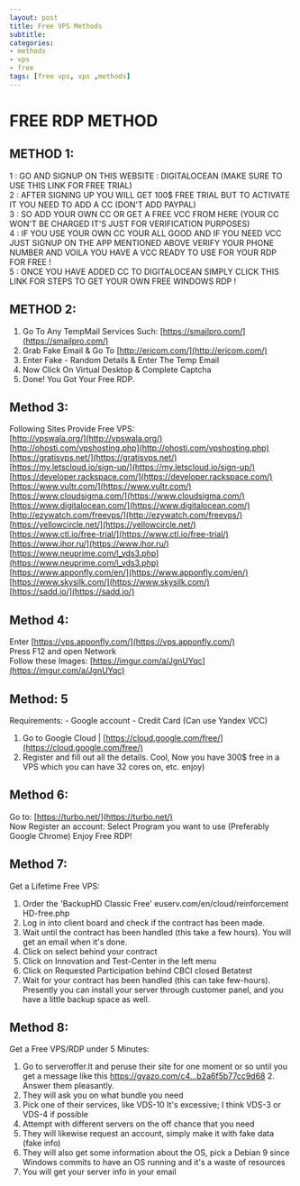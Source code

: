 ```yaml
---
layout: post
title: Free VPS Methods
subtitle: 
categories:
- methods
- vps
- free
tags: [free vps, vps ,methods]
---
```

# FREE RDP METHOD 

## METHOD 1:  
1 : GO AND SIGNUP ON THIS WEBSITE : DIGITALOCEAN (MAKE SURE TO USE THIS LINK FOR FREE TRIAL) <br>
2 : AFTER SIGNING UP YOU WILL GET 100$ FREE TRIAL BUT TO ACTIVATE IT YOU NEED TO ADD A CC (DON'T ADD PAYPAL) <br>
3 : SO ADD YOUR OWN CC OR GET A FREE VCC FROM HERE (YOUR CC WON'T BE CHARGED IT'S JUST FOR VERIFICATION PURPOSES) <br>
4 : IF YOU USE YOUR OWN CC YOUR ALL GOOD AND IF YOU NEED VCC JUST SIGNUP ON THE APP MENTIONED ABOVE VERIFY YOUR PHONE NUMBER AND VOILA YOU HAVE A VCC READY TO USE FOR YOUR RDP FOR FREE ! <br>
5 : ONCE YOU HAVE ADDED CC TO DIGITALOCEAN SIMPLY CLICK THIS LINK FOR STEPS TO GET YOUR OWN FREE WINDOWS RDP !

## METHOD 2:

1. Go To Any TempMail Services Such: [https://smailpro.com/](https://smailpro.com/)  <br>
2. Grab Fake Email & Go To [http://ericom.com/](http://ericom.com/) <br>
3. Enter Fake - Random Details & Enter The Temp Email <br>
4. Now Click On Virtual Desktop & Complete Captcha <br>
5. Done! You Got Your Free RDP.

## Method 3:

Following Sites Provide Free VPS: <br>
[http://vpswala.org/](http://vpswala.org/) <br>
[http://ohosti.com/vpshosting.php](http://ohosti.com/vpshosting.php) <br>
[https://gratisvps.net/](https://gratisvps.net/) <br>
[https://my.letscloud.io/sign-up/](https://my.letscloud.io/sign-up/) <br>
[https://developer.rackspace.com/](https://developer.rackspace.com/) <br>
[https://www.vultr.com/](https://www.vultr.com/) <br>
[https://www.cloudsigma.com/](https://www.cloudsigma.com/) <br>
[https://www.digitalocean.com/](https://www.digitalocean.com/) <br>
[http://ezywatch.com/freevps/](http://ezywatch.com/freevps/) <br>
[https://yellowcircle.net/](https://yellowcircle.net/) <br>
[https://www.ctl.io/free-trial/](https://www.ctl.io/free-trial/) <br>
[https://www.ihor.ru/](https://www.ihor.ru/) <br>
[https://www.neuprime.com/l_vds3.php](https://www.neuprime.com/l_vds3.php) <br>
[https://www.apponfly.com/en/](https://www.apponfly.com/en/) <br>
[https://www.skysilk.com/](https://www.skysilk.com/) <br>
[https://sadd.io/](https://sadd.io/) 

## Method 4:

Enter [https://vps.apponfly.com/](https://vps.apponfly.com/) <br>
Press F12 and open Network <br>
Follow these Images: [https://imgur.com/a/JgnUYqc](https://imgur.com/a/JgnUYqc)

## Method: 5

Requirements: - Google account - Credit Card (Can use Yandex VCC)

1. Go to Google Cloud | [https://cloud.google.com/free/](https://cloud.google.com/free/) <br>
2. Register and fill out all the details. Cool, Now you have 300$ free in a VPS which you can have 32 cores on, etc. enjoy)


## Method 6:

Go to: [https://turbo.net/](https://turbo.net/) <br>
Now Register an account: Select Program you want to use (Preferably Google Chrome) Enjoy Free RDP!
 
## Method 7:

Get a Lifetime Free VPS: <br>
1. Order the 'BackupHD Classic Free' euserv.com/en/cloud/reinforcement HD-free.php <br>
2. Log in into client board and check if the contract has been made. <br>
3. Wait until the contract has been handled (this take a few hours). You will get an email when it's done. <br>
4. Click on select behind your contract <br>
5. Click on Innovation and Test-Center in the left menu <br>
6. Click on Requested Participation behind CBCI closed Betatest <br>
7. Wait for your contract has been handled (this can take few-hours). Presently you can install your server through customer panel, and you have a little backup space as well.


## Method 8:

Get a Free VPS/RDP under 5 Minutes:
1. Go to serveroffer.lt and peruse their site for one moment or so until you get a message like this https://gyazo.com/c4...b2a6f5b77cc9d68 2. Answer them pleasantly.  <br>
3. They will ask you on what bundle you need <br>
4. Pick one of their services, like VDS-10 It's excessive; I think VDS-3 or VDS-4 if possible <br>
5. Attempt with different servers on the off chance that you need  <br>
6. They will likewise request an account, simply make it with fake data (fake info) <br>
7. They will also get some information about the OS, pick a Debian 9 since Windows commits to have an OS running and it's a waste of resources <br>
8. You will get your server info in your email
